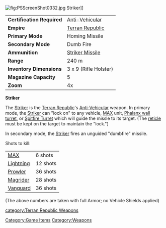 ![](PSScreenShot0332.jpg "fig:PSScreenShot0332.jpg") Striker\]\]

|                            |                                               |
|----------------------------|-----------------------------------------------|
| **Certification Required** | [Anti-Vehicular](Anti-Vehicular "wikilink")   |
| **Empire**                 | [Terran Republic](Terran_Republic "wikilink") |
| **Primary Mode**           | Homing Missile                                |
| **Secondary Mode**         | Dumb Fire                                     |
| **Ammunition**             | [Striker Missile](Striker_Missile "wikilink") |
| **Range**                  | 240 m                                         |
| **Inventory Dimensions**   | 3 x 9 (Rifle Holster)                         |
| **Magazine Capacity**      | 5                                             |
| **Zoom**                   | 4x                                            |

**Striker**

The [Striker](Striker "wikilink") is the [Terran
Republic](Terran_Republic "wikilink")'s
[Anti-Vehicular](Anti-Vehicular "wikilink") weapon. In primary mode, the
[Striker](Striker "wikilink") can "lock on" to any vehicle,
[MAX](Mechanized_Armored_Exo-Suit "wikilink") unit, [Phalanx wall
turret](Phalanx "wikilink"), or [Spitfire
Turret](Spitfire_Turret "wikilink") which will guide the missle to its
target. (The [reticle](reticle "wikilink") must be kept on the target to
maintain the "lock.")

In secondary mode, the [Striker](Striker "wikilink") fires an unguided
"dumbfire" missile.

Shots to kill:

|                                   |          |
|-----------------------------------|----------|
| [MAX](MAX "wikilink")             | 6 shots  |
| [Lightning](Lightning "wikilink") | 12 shots |
| [Prowler](Prowler "wikilink")     | 36 shots |
| [Magrider](Magrider "wikilink")   | 28 shots |
| [Vanguard](Vanguard "wikilink")   | 36 shots |

(The above numbers are taken with full Armor; no Vehicle Shields
applied)

[category:Terran Republic
Weapons](category:Terran_Republic_Weapons "wikilink")

[Category:Game Items](Category:Game_Items "wikilink")
[Category:Weapons](Category:Weapons "wikilink")